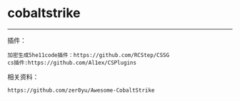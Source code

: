 # cobaltstrike

---

插件：

```
加密生成5he11code插件：https://github.com/RCStep/CSSG
cs插件:https://github.com/Al1ex/CSPlugins
```

相关资料：

```
https://github.com/zer0yu/Awesome-CobaltStrike
```

